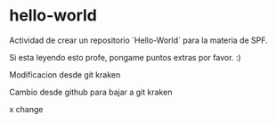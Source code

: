 # hello-world
Actividad de crear un repositorio ´Hello-World´ para la materia de SPF.

Si esta leyendo esto profe, pongame puntos extras por favor. :)

Modificacion desde git kraken

Cambio desde github para bajar a git kraken

x change

